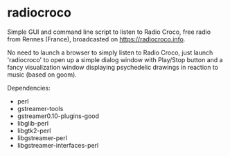 # radiocroco
Simple GUI and command line script to listen to Radio Croco, free radio from Rennes (France), broadcasted on https://radiocroco.info.

No need to launch a browser to simply listen to Radio Croco, just launch 'radiocroco' to open up a simple dialog window with Play/Stop button and a fancy visualization window displaying psychedelic drawings in reaction to music (based on goom).

Dependencies:
* perl
* gstreamer-tools
* gstreamer0.10-plugins-good
* libglib-perl
* libgtk2-perl
* libgstreamer-perl
* libgstreamer-interfaces-perl
